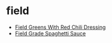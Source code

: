 # field

 * [Field Greens With Red Chili Dressing](../index/f/field-greens-with-red-chili-dressing-353871.json)
 * [Field Grade Spaghetti Sauce](../index/f/field-grade-spaghetti-sauce.json)
